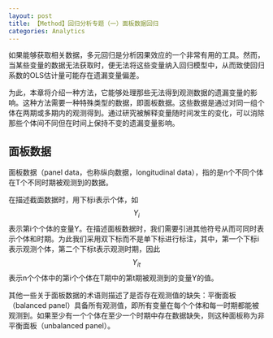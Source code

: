 ```yaml
---
layout: post
title: 【Method】回归分析专题（一）面板数据回归
categories: Analytics
---
```


如果能够获取相关数据，多元回归是分析因果效应的一个非常有用的工具。然而，当某些变量的数据无法获取时，便无法将这些变量纳入回归模型中，从而致使回归系数的OLS估计量可能存在遗漏变量偏差。

为此，本章将介绍一种方法，它能够处理那些无法得到观测数据的遗漏变量的影响。这种方法需要一种特殊类型的数据，即面板数据。这些数据是通过对同一组个体在两期或多期内的观测得到。通过研究被解释变量随时间发生的变化，可以消除那些个体间不同但在时间上保持不变的遗漏变量影响。

## 面板数据

面板数据（panel data，也称纵向数据，longitudinal data），指的是n个不同个体在T个不同时期被观测到的数据。

在描述截面数据时，用下标i表示个体，如$$Y_i$$表示第i个个体的变量Y。在描述面板数据时，我们需要引进其他符号从而可同时表示个体和时期。为此我们采用双下标而不是单下标进行标注，其中，第一个下标i表示观测个体，第二个下标t表示观测时期，因此$$Y_{it}$$表示n个个体中的第i个个体在T期中的第t期被观测到的变量Y的值。

其他一些关于面板数据的术语则描述了是否存在观测值的缺失：平衡面板（balanced panel）具备所有观测值，即所有变量在每个个体和每一时期都能被观测到。如果至少有一个个体在至少一个时期中存在数据缺失，则这种面板称为非平衡面板（unbalanced panel）。